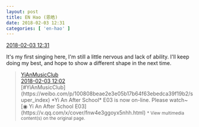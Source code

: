 ```yaml
---
layout: post
title: EN Hao (恩皓)
date: 2018-02-03 12:31
categories: [ 'en-hao' ]
---
```


<div class="weibo-info">
  <a href="https://weibo.com/6346318257/G1ohFej6w">2018-02-03 12:31</a>
</div>

It's my first singing here, I'm still a little nervous and lack of ability. I'll keep doing my best, and hope to show a different shape in the next time.

<!-- more -->

> <div class="weibo-post-name">
>   <a href="https://weibo.com/u/6094546964">YiAnMusicClub</a>
> </div>
> <div class="weibo-info">
>   <a href="https://weibo.com/6094546964/G1o69BFEV">2018-02-03 12:02</a>
> </div>
> [#YiAnMusicClub](https://weibo.com/p/100808beae2e3e05b17b64f63ebedca39f19b2/super_index) *Yi An After School* E03 is now on-line. Please watch~ [◉ Yi An After School E03](https://v.qq.com/x/cover/fnw4e3ggoyx5nhh.html)  
> <small>* View multimedia content(s) on the original page.</small>
